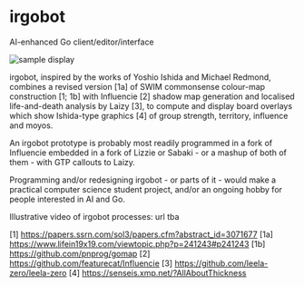 # irgobot
AI-enhanced Go client/editor/interface

![sample display](https://github.com/gogre/GoJacabot/blob/master/daughter.png)

irgobot, inspired by the works of Yoshio Ishida and Michael Redmond, combines a revised version [1a] of SWIM commonsense colour-map construction [1; 1b] with Influencie [2] shadow map generation and localised life-and-death analysis by Laizy [3], to compute and display board overlays which show Ishida-type graphics [4] of group strength, territory, influence and moyos. 

An irgobot prototype is probably most readily programmed in a fork of Influencie embedded in a fork of Lizzie or Sabaki - or a mashup of both of them - with GTP callouts to Laizy.

Programming and/or redesigning irgobot - or parts of it - would make a practical computer science student project, and/or an ongoing hobby for people interested in AI and Go.

Illustrative video of irgobot processes: url tba 


[1] https://papers.ssrn.com/sol3/papers.cfm?abstract_id=3071677
[1a] https://www.lifein19x19.com/viewtopic.php?p=241243#p241243
[1b] https://github.com/pnprog/gomap
[2] https://github.com/featurecat/Influencie
[3] https://github.com/leela-zero/leela-zero
[4] https://senseis.xmp.net/?AllAboutThickness
